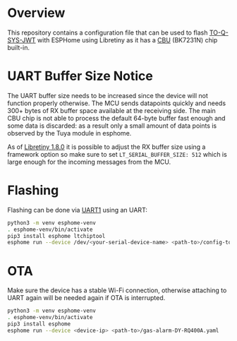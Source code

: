 # Overview

This repository contains a configuration file that can be used to flash [TO-Q-SYS-JWT](https://www.tongou.com/product/single-phase-din-rail-smart-meter) with ESPHome using Libretiny as it has a [CBU](https://docs.libretiny.eu/boards/cbu/) (BK7231N) chip built-in.

# UART Buffer Size Notice

The UART buffer size needs to be increased since the device will not function properly otherwise. The MCU sends datapoints quickly and needs 300+ bytes of RX buffer space available at the receiving side. The main CBU chip is not able to process the default 64-byte buffer fast enough and some data is discarded: as a result only a small amount of data points is observed by the Tuya module in esphome.

As of [Libretiny 1.8.0](https://github.com/libretiny-eu/libretiny/releases/tag/v1.8.0) it is possible to adjust the RX buffer size using a framework option so make sure to set `LT_SERIAL_BUFFER_SIZE: 512` which is large enough for the incoming messages from the MCU.

# Flashing

Flashing can be done via [UART1](https://docs.libretiny.eu/boards/cbu/#pinout) using an UART:

```bash
python3 -m venv esphome-venv
. esphome-venv/bin/activate
pip3 install esphome ltchiptool
esphome run --device /dev/<your-serial-device-name> <path-to>/config-tongou-to-q-sys-jwt.yaml
```

# OTA

Make sure the device has a stable Wi-Fi connection, otherwise attaching to UART again will be needed again if OTA is interrupted.

```bash
python3 -m venv esphome-venv
. esphome-venv/bin/activate
pip3 install esphome
esphome run --device <device-ip> <path-to>/gas-alarm-DY-RQ400A.yaml
```
